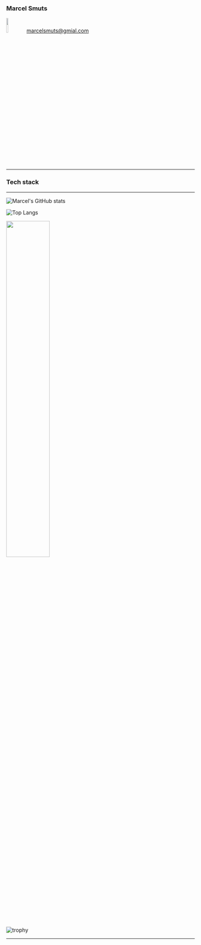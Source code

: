 ### Marcel Smuts

<code><img width="10%" src="https://img.shields.io/badge/Gmail-D14836?style=for-the-badge&logo=gmail&logoColor=white"></code>
marcelsmuts@gmial.com

---

### Tech stack



---

![Marcel's GitHub stats](https://github-readme-stats.vercel.app/api?username=MarcelSmuts&show_icons=true&include_all_commits=true&count_private=true&theme=dark)

![Top Langs](https://github-readme-stats.vercel.app/api/top-langs/?username=MarcelSmuts&layout=compact&theme=dark)

<img src="https://github-readme-streak-stats.herokuapp.com/?user=MarcelSmuts&theme=dark" width="48%" >

![trophy](https://github-profile-trophy.vercel.app/?username=MarcelSmuts&theme=onedark)

---

